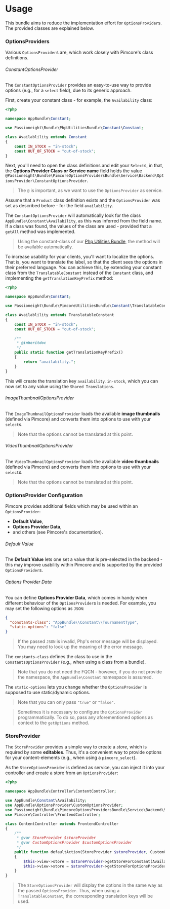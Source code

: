 # Usage
This bundle aims to reduce the implementation effort for `OptionsProvider`s. The provided classes are explained below.

### OptionsProviders
Various `OptionsProvider`s are, which work closely with Pimcore's class definitions.

###### ConstantOptionsProvider
The `ConstantOptionsProvider` provides an easy-to-use way to provide options (e.g., for a `select` field), due to its generic
approach.

First, create your constant class - for example, the `Availability` class:
```php
<?php

namespace AppBundle\Constant;

use Passioneight\Bundle\PhpUtilitiesBundle\Constant\Constant;

class Availablility extends Constant
{
    const IN_STOCK = "in-stock";
    const OUT_OF_STOCK = "out-of-stock";
}
```

Next, you'll need to open the class definitions and edit your `Select`s, in that, the
**Options Provider Class or Service name** field holds the value
`@Passioneight\Bundle\PimcoreOptionsProvidersBundle\Service\Backend\OptionsProvider\ConstantOptionsProvider`.

> The `@` is important, as we want to use the `OptionsProvider` as service.

Assume that a `Product` class definition exists and the `OptionsProvider` was set as described before - for the field
`availability`.

The `ConstantOptionsProvider` will automatically look for the class `AppBundle\Constant\Availability`, as this was inferred
from the field name. If a class was found, the values of the class are used - provided that a `getAll` method was implemented.

> Using the constant-class of our [Php Utilities Bundle](https://github.com/passioneight/php-utilities), the method will be available automatically.

To increase usability for your clients, you'll want to localize the options. That is, you want to translate the label, so
that the client sees the options in their preferred language. You can achieve this, by extending your constant class
from the `TranslatableConstant` instead of the `Constant` class, and implementing the `getTranslationKeyPrefix` method:

```php
<?php

namespace AppBundle\Constant;

use Passioneight\Bundle\PimcoreUtilitiesBundle\Constant\TranslatableConstant;

class Availablility extends TranslatableConstant
{
    const IN_STOCK = "in-stock";
    const OUT_OF_STOCK = "out-of-stock";

    /**
     * @inheritdoc
     */
    public static function getTranslationKeyPrefix()
    {
        return "availability.";
    }
}
```

This will create the translation key `availability.in-stock`, which you can now set to any value using the `Shared Translations`.

###### ImageThumbnailOptionsProvider
The `ImageThumbnailOptionsProvider` loads the available **image thumbnails** (defined via Pimcore) and converts them into options
to use with your `select`s.

> Note that the options cannot be translated at this point. 

###### VideoThumbnailOptionsProvider
The `VideoThumbnailOptionsProvider` loads the available **video thumbnails** (defined via Pimcore) and converts them into options
to use with your `select`s.

> Note that the options cannot be translated at this point. 

### OptionsProvider Configuration
Pimcore provides additional fields which may be used within an `OptionsProvider`:
- **Default Value**,
- **Options Provider Data**,
- and others (see Pimcore's documentation).

###### Default Value
The **Default Value** lets one set a value that is pre-selected in the backend - this may improve usability within Pimcore
and is supported by the provided `OptionsProvider`s.

###### Options Provider Data
You can define **Options Provider Data**, which comes in handy when different behaviour of the `OptionsProvider`s is needed.
For example, you may set the following options as `JSON`:

```json
{
  "constants-class": "AppBundle\\Constant\\TournamentType",
  "static-options": "false"
}
```

> If the passed `JSON` is invalid, Php's error message will be displayed. You may need to look up the meaning of the error message.

The `constants-class` defines the class to use in the `ConstantsOptionsProvider` (e.g., when using a class from a bundle).

> Note that you do not need the FQCN - however, if you do not provide the namespace, the `AppBundle\Constant` namespace is assumed.

The `static-options` lets you change whether the `OptionsProvider` is supposed to use static/dynamic options.

> Note that you can only pass `"true"` or `"false"`.

> Sometimes it is necessary to configure the `OptionsProvider` programmatically. To do so, pass any aforementioned options
> as context to the `getOptions` method.

### StoreProvider
The `StoreProvider` provides a simple way to create a _store_, which is required by some **editables**. Thus, it's
a convenient way to provide options for your content-elements (e.g., when using a `pimcore_select`).

As the `StoreOptionsProvider` is defined as service, you can inject it into your controller and create a store
from an `OptionsProvider`:

```php
<?php

namespace AppBundle\Controller\ContentController;

use AppBundle\Constant\Availability;
use AppBundle\OptionsProvider\CustomOptionsProvider;
use Passioneight\Bundle\PimcoreOptionsProvidersBundle\Service\Backend\StoreProvider\StoreProvider;
use Pimcore\Controller\FrontendController;

class ContentController extends FrontendController
{
    /**
     * @var StoreProvider $storeProvider
     * @var CustomOptionsProvider $customOptionsProvider
     */
    public function defaultAction(StoreProvider $storeProvider, CustomOptionsProvider $customOptionsProvider)
    {
        $this->view->store = $storeProvider->getStoreForConstant(Availability::class);  // Convenience method to use constants directly
        $this->view->store = $storeProvider->getStoreForOptionsProvider($customOptionsProvider); // You can pass the context and field definition if needed
    }
}
```

> The `StoreOptionsProvider` will display the options in the same way as the passed `OptionsProvider`. Thus, when using a
> `TranslatableConstant`, the corresponding translation keys will be used.